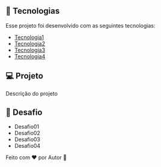 ## 🚀 Tecnologias

Esse projeto foi desenvolvido com as seguintes tecnologias:

- [Tecnologia1](https://Tecnologia1/)
- [Tecnologia2](https://Tecnologia2/)
- [Tecnologia3](https://Tecnologia3/)
- [Tecnologia4](https://Tecnologia4/)

## 💻 Projeto

Descrição do projeto

## 🧠 Desafio

- Desafio01
- Desafio02
- Desafio03
- Desafio04

Feito com ♥ por Autor :wave: